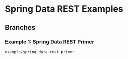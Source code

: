 # Spring Data REST Examples

## Branches

### Example 1: Spring Data REST Primer

`example/spring-data-rest-primer`